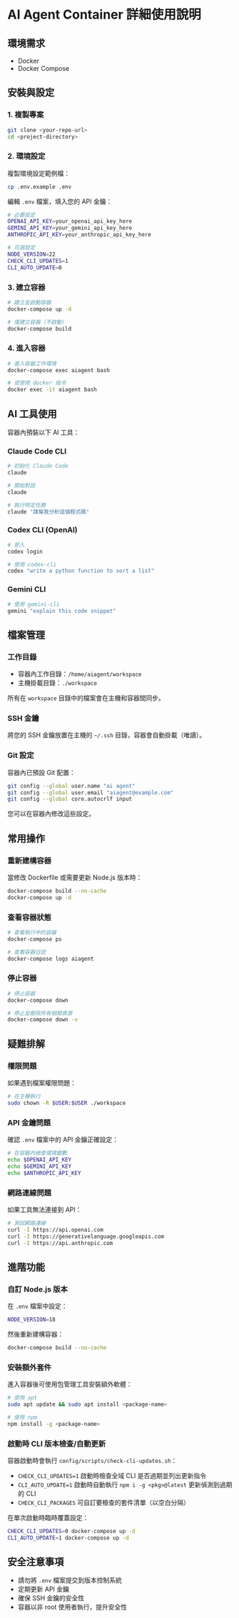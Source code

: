 # AI Agent Container 詳細使用說明

## 環境需求

- Docker
- Docker Compose

## 安裝與設定

### 1. 複製專案

```bash
git clone <your-repo-url>
cd <project-directory>
```

### 2. 環境設定

複製環境設定範例檔：

```bash
cp .env.example .env
```

編輯 `.env` 檔案，填入您的 API 金鑰：

```bash
# 必要設定
OPENAI_API_KEY=your_openai_api_key_here
GEMINI_API_KEY=your_gemini_api_key_here
ANTHROPIC_API_KEY=your_anthropic_api_key_here

# 可選設定
NODE_VERSION=22
CHECK_CLI_UPDATES=1
CLI_AUTO_UPDATE=0
```

### 3. 建立容器

```bash
# 建立並啟動容器
docker-compose up -d

# 僅建立容器（不啟動）
docker-compose build
```

### 4. 進入容器

```bash
# 進入容器工作環境
docker-compose exec aiagent bash

# 或使用 docker 指令
docker exec -it aiagent bash
```

## AI 工具使用

容器內預裝以下 AI 工具：

### Claude Code CLI

```bash
# 初始化 Claude Code
claude

# 開始對話
claude

# 執行特定任務
claude "請幫我分析這個程式碼"
```

### Codex CLI (OpenAI)

```bash
# 登入
codex login

# 使用 codex-cli
codex "write a python function to sort a list"
```

### Gemini CLI

```bash
# 使用 gemini-cli
gemini "explain this code snippet"
```

## 檔案管理

### 工作目錄

- 容器內工作目錄：`/home/aiagent/workspace`
- 主機掛載目錄：`./workspace`

所有在 `workspace` 目錄中的檔案會在主機和容器間同步。

### SSH 金鑰

將您的 SSH 金鑰放置在主機的 `~/.ssh` 目錄，容器會自動掛載（唯讀）。

### Git 設定

容器內已預設 Git 配置：

```bash
git config --global user.name "ai agent"
git config --global user.email "aiagent@example.com"
git config --global core.autocrlf input
```

您可以在容器內修改這些設定。

## 常用操作

### 重新建構容器

當修改 Dockerfile 或需要更新 Node.js 版本時：

```bash
docker-compose build --no-cache
docker-compose up -d
```

### 查看容器狀態

```bash
# 查看執行中的容器
docker-compose ps

# 查看容器日誌
docker-compose logs aiagent
```

### 停止容器

```bash
# 停止容器
docker-compose down

# 停止並刪除所有相關資源
docker-compose down -v
```

## 疑難排解

### 權限問題

如果遇到檔案權限問題：

```bash
# 在主機執行
sudo chown -R $USER:$USER ./workspace
```

### API 金鑰問題

確認 `.env` 檔案中的 API 金鑰正確設定：

```bash
# 在容器內檢查環境變數
echo $OPENAI_API_KEY
echo $GEMINI_API_KEY
echo $ANTHROPIC_API_KEY
```

### 網路連線問題

如果工具無法連接到 API：

```bash
# 測試網路連線
curl -I https://api.openai.com
curl -I https://generativelanguage.googleapis.com
curl -I https://api.anthropic.com
```

## 進階功能

### 自訂 Node.js 版本

在 `.env` 檔案中設定：

```bash
NODE_VERSION=18
```

然後重新建構容器：

```bash
docker-compose build --no-cache
```

### 安裝額外套件

進入容器後可使用包管理工具安裝額外軟體：

```bash
# 使用 apt
sudo apt update && sudo apt install <package-name>

# 使用 npm
npm install -g <package-name>

```

### 啟動時 CLI 版本檢查/自動更新

容器啟動時會執行 `config/scripts/check-cli-updates.sh`：

- `CHECK_CLI_UPDATES=1` 啟動時檢查全域 CLI 是否過期並列出更新指令
- `CLI_AUTO_UPDATE=1` 啟動時自動執行 `npm i -g <pkg>@latest` 更新偵測到過期的 CLI
- `CHECK_CLI_PACKAGES` 可自訂要檢查的套件清單（以空白分隔）

在單次啟動時臨時覆蓋設定：

```bash
CHECK_CLI_UPDATES=0 docker-compose up -d
CLI_AUTO_UPDATE=1 docker-compose up -d
```

## 安全注意事項

- 請勿將 `.env` 檔案提交到版本控制系統
- 定期更新 API 金鑰
- 確保 SSH 金鑰的安全性
- 容器以非 root 使用者執行，提升安全性
